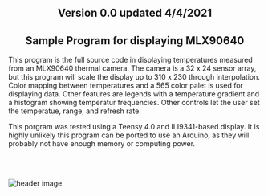 <b><h2><center>Version 0.0 updated 4/4/2021</center></h1></b>

<b><h2><center>Sample Program for displaying MLX90640</center></h1></b>

This program is the full source code in displaying temperatures measured from an MLX90640 thermal camera. The camera is a 32 x 24 sensor array, but this program will scale the display up to 310 x 230 through interpolation. Color mapping between temperatures and a 565 color palet is used for displaying data. Other features are legends with a temperature gradient and a histogram showing temperatur frequencies. Other controls let the user set the temperatue, range, and refresh rate.

This porgram was tested using a Teensy 4.0 and ILI9341-based display. It is highly unlikely this program can be ported to use an Arduino, as they will probably not have enough memory or computing power.

<br>
<br>

![header image](https://raw.github.com/KrisKasprzak/HDThermalCamera-MLX90640/master/ThermalCamera.jpg)


<br>
<br>


